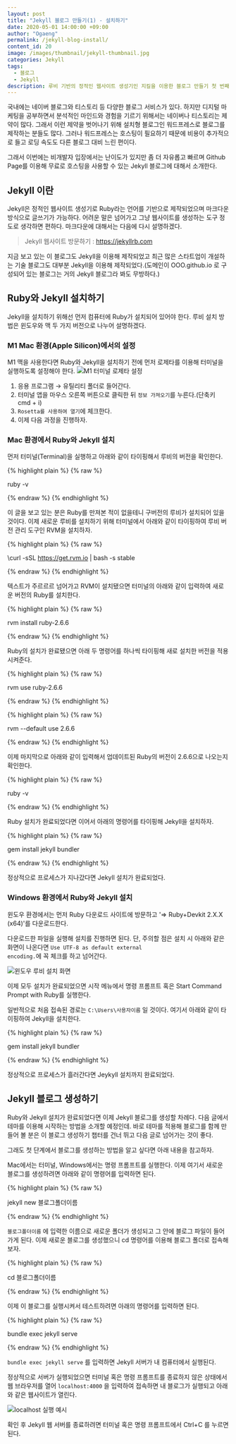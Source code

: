 ```yaml
---
layout: post
title: "Jekyll 블로그 만들기(1) - 설치하기"
date: 2020-05-01 14:00:00 +09:00
author: "Ogaeng"
permalink: /jekyll-blog-install/
content_id: 20
image: /images/thumbnail/jekyll-thumbnail.jpg
categories: Jekyll
tags:
  - 블로그
  - Jekyll
description: 루비 기반의 정적인 웹사이트 생성기인 지킬을 이용한 블로그 만들기 첫 번째 단계를 시작합니다.
---
```


국내에는 네이버 블로그와 티스토리 등 다양한 블로그 서비스가 있다. 하지만 디지털 마케팅을 공부하면서 분석적인 마인드와 경험을 기르기 위해서는 네이버나 티스토리는 제약이 많다. 그래서 이런 제약을 벗어나기 위해 설치형 블로그인 워드프레스로 블로그를 제작하는 분들도 많다. 그러나 워드프레스는 호스팅이 필요하기 때문에 비용이 추가적으로 들고 로딩 속도도 다른 블로그 대비 느린 편이다.

그래서 이번에는 비개발자 입장에서는 난이도가 있지만 좀 더 자유롭고 빠르며 Github Page를 이용해 무료로 호스팅을 사용할 수 있는 Jekyll 블로그에 대해서 소개한다.

## Jekyll 이란

Jekyll은 정적인 웹사이트 생성기로 Ruby라는 언어를 기반으로 제작되었으며 마크다운 방식으로 글쓰기가 가능하다. 어려운 말은 넘어가고 그냥 웹사이트를 생성하는 도구 정도로 생각하면 편하다. 마크다운에 대해서는 다음에 다시 설명하겠다.
> Jekyll 웹사이트 방문하기 : <a onclick="window.open('https://jekyllrb.com', '_blank');">https://jekyllrb.com</a>

지금 보고 있는 이 블로그도 Jekyll을 이용해 제작되었고 최근 많은 스타트업이 개설하는 기술 블로그도 대부분 Jekyll을 이용해 제작되었다.(도메인이 OOO.github.io 로 구성되어 있는 블로그는 거의 Jekyll 블로그라 봐도 무방하다.)

## Ruby와 Jekyll 설치하기

Jekyll을 설치하기 위해선 먼저 컴퓨터에 Ruby가 설치되어 있어야 한다. 루비 설치 방법은 윈도우와 맥 두 가지 버전으로 나누어 설명하겠다.

### M1 Mac 환경(Apple Silicon)에서의 설정

M1 맥을 사용한다면 Ruby와 Jekyll을 설치하기 전에 먼저 로제타를 이용해 터미널을 실행하도록 설정해야 한다.
![M1 터미널 로제타 설정](/images/post/20/01-m1.jpeg)

1. 응용 프로그램 → 유틸리티 폴더로 들어간다.
2. 터미널 앱을 마우스 오른쪽 버튼으로 클릭한 뒤 `정보 가져오기`를 누른다.(단축키 cmd + i)
3. `Rosetta를 사용하여 열기`에 체크한다.
4. 이제 다음 과정을 진행하자.

### Mac 환경에서 Ruby와 Jekyll 설치

먼저 터미널(Terminal)을 실행하고 아래와 같이 타이핑해서 루비의 버전을 확인한다.

{% highlight plain %}
{% raw %}

ruby -v

{% endraw %}
{% endhighlight %}

이 글을 보고 있는 분은 Ruby를 만져본 적이 없을테니 구버전의 루비가 설치되어 있을 것이다. 이제 새로운 루비를 설치하기 위해 터미널에서 아래와 같이 타이핑하여 루비 버전 관리 도구인 RVM을 설치하자.

{% highlight plain %}
{% raw %}

\curl -sSL https://get.rvm.io | bash -s stable

{% endraw %}
{% endhighlight %}

텍스트가 주르르르 넘어가고 RVM이 설치됐으면 터미널의 아래와 같이 입력하여 새로운 버전의 Ruby를 설치한다.

{% highlight plain %}
{% raw %}

rvm install ruby-2.6.6

{% endraw %}
{% endhighlight %}

Ruby의 설치가 완료됐으면 아래 두 명령어를 하나씩 타이핑해 새로 설치한 버전을 적용시켜준다.

{% highlight plain %}
{% raw %}

rvm use ruby-2.6.6

{% endraw %}
{% endhighlight %}

{% highlight plain %}
{% raw %}

rvm --default use 2.6.6

{% endraw %}
{% endhighlight %}

이제 마지막으로 아래와 같이 입력해서 업데이트된 Ruby의 버전이 2.6.6으로 나오는지 확인한다.

{% highlight plain %}
{% raw %}

ruby -v

{% endraw %}
{% endhighlight %}

Ruby 설치가 완료되었다면 이어서 아래의 명령어를 타이핑해 Jekyll을 설치하자.

{% highlight plain %}
{% raw %}

gem install jekyll bundler

{% endraw %}
{% endhighlight %}

정상적으로 프로세스가 지나갔다면 Jekyll 설치가 완료되었다.

### Windows 환경에서 Ruby와 Jekyll 설치

윈도우 환경에서는 먼저 <a onclick="window.open('https://rubyinstaller.org/downloads/', '_blank');">Ruby 다운로드 사이트</a>에 방문하고 '⇒ Ruby+Devkit 2.X.X (x64)'를 다운로드한다.

다운로드한 파일을 실행해 설치를 진행하면 된다. 단, 주의할 점은 설치 시 아래와 같은 화면이 나온다면 <code>Use UTF-8 as default external encoding.</code>에 꼭 체크를 하고 넘어간다.

![윈도우 루비 설치 화면](/images/post/20/01-ruby-install-win.png)

이제 모두 설치가 완료되었으면 시작 메뉴에서 명령 프롬프트 혹은 Start Command Prompt with Ruby를 실행한다.

일반적으로 처음 접속된 경로는 <code>C:\Users\사용자이름</code> 일 것이다. 여기서 아래와 같이 타이핑하여 Jekyll을 설치한다.

{% highlight plain %}
{% raw %}

gem install jekyll bundler

{% endraw %}
{% endhighlight %}

정상적으로 프로세스가 흘러간다면 Jeykyll 설치까지 완료되었다.

## Jekyll 블로그 생성하기

Ruby와 Jekyll 설치가 완료되었다면 이제 Jekyll 블로그를 생성할 차례다. 다음 글에서 테마를 이용해 시작하는 방법을 소개할 예정인데. 바로 테마를 적용해 블로그를 함께 만들어 볼 분은 이 블로그 생성하기 챕터를 건너 뛰고 다음 글로 넘어가는 것이 좋다.

그래도 첫 단계에서 블로그를 생성하는 방법을 알고 싶다면 아래 내용을 참고하자.

Mac에서는 터미널, Windows에서는 명령 프롬프트를 실행한다. 이제 여기서 새로운 블로그를 생성하려면 아래와 같이 명령어를 입력하면 된다.

{% highlight plain %}
{% raw %}

jekyll new 블로그폴더이름

{% endraw %}
{% endhighlight %}

<code>블로그폴더이름</code> 에 입력한 이름으로 새로운 폴더가 생성되고 그 안에 블로그 파일이 들어가게 된다. 이제 새로운 블로그를 생성했으니 cd 명령어를 이용해 블로그 폴더로 접속해보자.

{% highlight plain %}
{% raw %}

cd 블로그폴더이름

{% endraw %}
{% endhighlight %}

이제 이 블로그를 실행시켜서 테스트하려면 아래의 명령어를 입력하면 된다.

{% highlight plain %}
{% raw %}

bundle exec jekyll serve

{% endraw %}
{% endhighlight %}

 <code>bundle exec jekyll serve</code> 를 입력하면 Jekyll 서버가 내 컴퓨터에서 실행된다.

정상적으로 서버가 실행되었으면 터미널 혹은 명령 프롬프트를 종료하지 않은 상태에서 웹 브라우저를 열어 <code>localhost:4000</code> 을 입력하여 접속하면 내 블로그가 실행되고 아래와 같은 웹사이트가 열린다.

![localhost 실행 예시](/images/post/20/04-localhost.png)

확인 후 Jekyll 웹 서버를 종료하려면 터미널 혹은 명령 프롬프트에서 Ctrl+C 를 누르면 된다.
